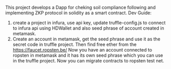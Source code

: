 This project develops a Dapp for cheking soil compliance following and implementing ZKP protocol in solidity as a smart contract. 
Dev Guide:
1. create a project in infura, use api key, update truffle-config.js to connect to infura api using HDWallet and also seed phrase of account created in metamask.
2. Create an account in metamask, get the seed phrase and use it as the secret code in truffle project. Then find free ether from the https://faucet.ropsten.be/
Now you have an account connected to ropsten in metamask and it has its own seed phrase which you can use in the truffle project. Now you can migrate contracts to ropsten test net.

